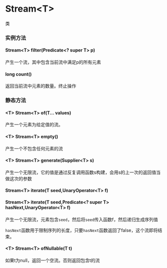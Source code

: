 # Stream\<T>
类
### 实例方法
#### Stream\<T> filter(Predicate\<? super T> p)
产生一个流，其中包含当前流中满足p的所有元素
#### long count()
返回当前流中元素的数量。终止操作
### 静态方法
#### \<T> Stream\<T> of(T... values)
产生一个元素为给定值的流。
#### \<T> Stream\<T> empty()
产生一个不包含任何元素的流
#### \<T> Stream\<T> generate(Supplier\<T> s)
产生一个无限流，它的值是通过反复调用函数s构建，会用s的上一次的返回值当做这次的参数

#### Stream\<T> iterate(T seed,UnaryOperator\<T> f)
#### Stream\<T> iterate(T seed,Predicate\<? super T> hasNext,UnaryOperator\<T> f)
产生一个无限流，元素包含`seed`，然后将`seed`传入函数f，然后递归生成序列值

`hasNext`函数用于限制序列的长度，只要`hasNext`函数返回了false，这个流即将结束。

#### \<T> Stream\<T> ofNullable(T t)
如果t为null，返回一个空流。否则返回包含t的流
